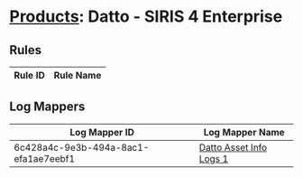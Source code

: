 # [Products](README.md): Datto - SIRIS 4 Enterprise

## Rules

|Rule ID|Rule Name|
|----|----|


## Log Mappers

|Log Mapper ID|Log Mapper Name|
|----|----|
|6c428a4c-9e3b-494a-8ac1-efa1ae7eebf1|[Datto Asset Info Logs 1](../mappings/6c428a4c-9e3b-494a-8ac1-efa1ae7eebf1.md)|


